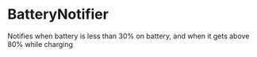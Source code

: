 # BatteryNotifier
Notifies when battery is less than 30% on battery, and when it gets above 80% while charging
